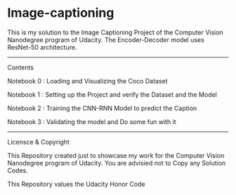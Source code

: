 # Image-captioning
This is my solution to the Image Captioning Project of the Computer Vision Nanodegree program of Udacity.
The Encoder-Decoder model uses ResNet-50 architecture.

---

Contents

Notebook 0 : Loading and Visualizing the Coco Dataset

Notebook 1 : Setting up the Project and verify the Dataset and the Model

Notebook 2 : Training the CNN-RNN Model to predict the Caption

Notebook 3 : Validating the model and Do some fun with it

---

Licensce & Copyright

This Repository created just to showcase my work for the Computer Vision Nanodegree program of Udacity. You are advisied not to Copy any Solution Codes.

This Repository values the Udacity Honor Code
